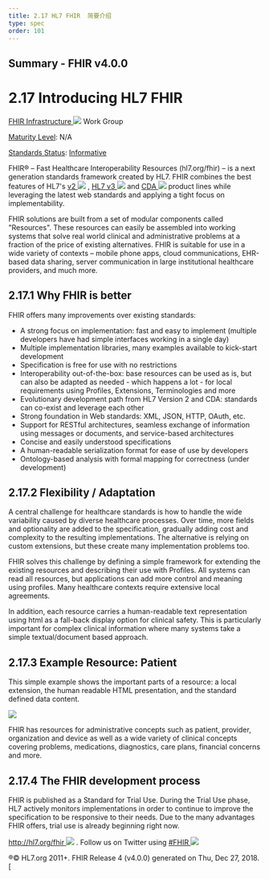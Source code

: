 ```yaml
---
title: 2.17 HL7 FHIR  简要介绍
type: spec
order: 101
---
```


## Summary - FHIR v4.0.0                   

2.17 Introducing HL7 FHIR[](summary.html#2.17 "link to here")
=============================================================

[FHIR Infrastructure ![](external.png)](http://www.hl7.org/Special/committees/fiwg/index.cfm) Work Group

[Maturity Level](versions.html#maturity): N/A

[Standards Status](versions.html#std-process): [Informative](versions.html#std-process)

FHIR® – Fast Healthcare Interoperability Resources (hl7.org/fhir) – is a next generation standards framework created by HL7. FHIR combines the best features of HL7's [v2 ![](external.png)](http://www.hl7.org/implement/standards/product_brief.cfm?product_id=185) , [HL7 v3 ![](external.png)](https://www.hl7.org/implement/standards/product_brief.cfm?product_id=186) and [CDA ![](external.png)](http://www.hl7.org/implement/standards/product_brief.cfm?product_id=7) product lines while leveraging the latest web standards and applying a tight focus on implementability.

FHIR solutions are built from a set of modular components called "Resources". These resources can easily be assembled into working systems that solve real world clinical and administrative problems at a fraction of the price of existing alternatives. FHIR is suitable for use in a wide variety of contexts – mobile phone apps, cloud communications, EHR-based data sharing, server communication in large institutional healthcare providers, and much more.

2.17.1 Why FHIR is better[](summary.html#2.17.1 "link to here")
---------------------------------------------------------------

FHIR offers many improvements over existing standards:

*   A strong focus on implementation: fast and easy to implement (multiple developers have had simple interfaces working in a single day)
*   Multiple implementation libraries, many examples available to kick-start development
*   Specification is free for use with no restrictions
*   Interoperability out-of-the-box: base resources can be used as is, but can also be adapted as needed - which happens a lot - for local requirements using Profiles, Extensions, Terminologies and more
*   Evolutionary development path from HL7 Version 2 and CDA: standards can co-exist and leverage each other
*   Strong foundation in Web standards: XML, JSON, HTTP, OAuth, etc.
*   Support for RESTful architectures, seamless exchange of information using messages or documents, and service-based architectures
*   Concise and easily understood specifications
*   A human-readable serialization format for ease of use by developers
*   Ontology-based analysis with formal mapping for correctness (under development)

2.17.2 Flexibility / Adaptation[](summary.html#flex "link to here")
-------------------------------------------------------------------

A central challenge for healthcare standards is how to handle the wide variability caused by diverse healthcare processes. Over time, more fields and optionality are added to the specification, gradually adding cost and complexity to the resulting implementations. The alternative is relying on custom extensions, but these create many implementation problems too.

FHIR solves this challenge by defining a simple framework for extending the existing resources and describing their use with Profiles. All systems can read all resources, but applications can add more control and meaning using profiles. Many healthcare contexts require extensive local agreements.

In addition, each resource carries a human-readable text representation using html as a fall-back display option for clinical safety. This is particularly important for complex clinical information where many systems take a simple textual/document based approach.

2.17.3 Example Resource: Patient[](summary.html#2.17.3 "link to here")
----------------------------------------------------------------------

This simple example shows the important parts of a resource: a local extension, the human readable HTML presentation, and the standard defined data content.

![](shot.png)

FHIR has resources for administrative concepts such as patient, provider, organization and device as well as a wide variety of clinical concepts covering problems, medications, diagnostics, care plans, financial concerns and more.

2.17.4 The FHIR development process[](summary.html#2.17.4 "link to here")
-------------------------------------------------------------------------

FHIR is published as a Standard for Trial Use. During the Trial Use phase, HL7 actively monitors implementations in order to continue to improve the specification to be responsive to their needs. Due to the many advantages FHIR offers, trial use is already beginning right now.

[http://hl7.org/fhir ![](external.png)](http://hl7.org/fhir) . Follow us on Twitter using [#FHIR ![](external.png)](https://twitter.com/search?q=%23FHIR) 

®© HL7.org 2011+. FHIR Release 4 (v4.0.0) generated on Thu, Dec 27, 2018. [
  